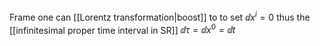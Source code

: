 Frame one can [[Lorentz transformation|boost]] to to set $\dd{x}^i=0$ thus the [[infinitesimal proper time interval in SR]] $\dd{\tau}=\dd{x}^0=\dd{t}$